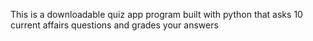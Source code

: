 This is a downloadable quiz app program built with python that asks 10 current affairs questions and grades your answers

